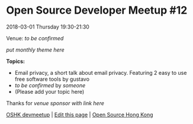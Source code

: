 # Open Source Developer Meetup #12

2018-03-01 Thursday 19:30-21:30

Venue: *to be confirmed*

*put monthly theme here*

**Topics:**

* Email privacy, a short talk about email privacy. Featuring 2 easy to use free software tools by gustavo
* *to be confirmed* by *someone*
* (Please add your topic here)

Thanks for *venue sponsor with link here*

[OSHK devmeetup](http://devmeetup.opensource.hk) | [Edit this page](https://github.com/opensourcehk/devmeetup/tree/master/2018/03/README.md) | [Open Source Hong Kong](https://opensource.hk)
